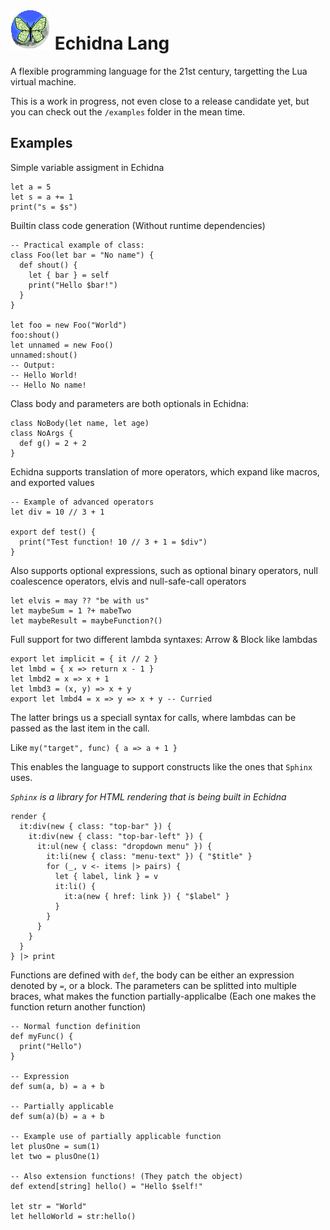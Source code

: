 # ![Echidna Logo](echidna.png) Echidna Lang

A flexible programming language for the 21st century, targetting the Lua virtual
machine.

This is a work in progress, not even close to a release candidate yet, but you
can check out the `/examples` folder in the mean time.

## Examples

Simple variable assigment in Echidna

```
let a = 5
let s = a += 1
print("s = $s")
```

Builtin class code generation (Without runtime dependencies)

```
-- Practical example of class:
class Foo(let bar = "No name") {
  def shout() {
    let { bar } = self
    print("Hello $bar!")
  }
}

let foo = new Foo("World")
foo:shout()
let unnamed = new Foo()
unnamed:shout()
-- Output:
-- Hello World!
-- Hello No name!
```

Class body and parameters are both optionals in Echidna:

```
class NoBody(let name, let age)
class NoArgs {
  def g() = 2 + 2
}
```

Echidna supports translation of more operators, which expand like macros, and
exported values

```
-- Example of advanced operators
let div = 10 // 3 + 1

export def test() {
  print("Test function! 10 // 3 + 1 = $div")
}
```

Also supports optional expressions, such as optional binary operators, null
coalescence operators, elvis and null-safe-call operators

```
let elvis = may ?? "be with us"
let maybeSum = 1 ?+ mabeTwo
let maybeResult = maybeFunction?()
```

Full support for two different lambda syntaxes: Arrow & Block like lambdas

```
export let implicit = { it // 2 }
let lmbd = { x => return x - 1 }
let lmbd2 = x => x + 1
let lmbd3 = (x, y) => x + y
export let lmbd4 = x => y => x + y -- Curried
```

The latter brings us a speciall syntax for calls, where lambdas can be passed
as the last item in the call.

Like `my("target", func) { a => a + 1 } `

This enables the language to support constructs like the ones that `Sphinx`
uses.

_`Sphinx` is a library for HTML rendering that is being built in Echidna_

```
render {
  it:div(new { class: "top-bar" }) {
    it:div(new { class: "top-bar-left" }) {
      it:ul(new { class: "dropdown menu" }) {
        it:li(new { class: "menu-text" }) { "$title" }
        for (_, v <- items |> pairs) {
          let { label, link } = v
          it:li() {
            it:a(new { href: link }) { "$label" }
          }
        }
      }
    }
  }
} |> print
```

Functions are defined with `def`, the body can be either an expression denoted
by `=`, or a block. The parameters can be splitted into multiple braces,
what makes the function partially-applicalbe (Each one makes the function
return another function)

```
-- Normal function definition
def myFunc() {
  print("Hello")
}

-- Expression
def sum(a, b) = a + b

-- Partially applicable
def sum(a)(b) = a + b

-- Example use of partially applicable function
let plusOne = sum(1)
let two = plusOne(1)

-- Also extension functions! (They patch the object)
def extend[string] hello() = "Hello $self!"

let str = "World"
let helloWorld = str:hello()
```
